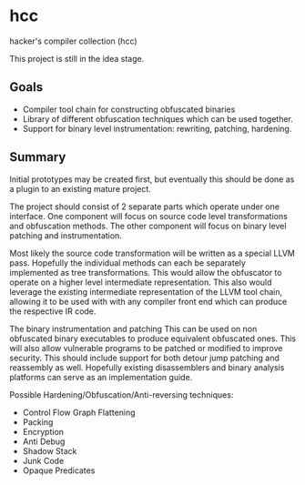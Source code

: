 # hcc

hacker's compiler collection (hcc)

This project is still in the idea stage.

## Goals

* Compiler tool chain for constructing obfuscated binaries
* Library of different obfuscation techniques which can be used together.
* Support for binary level instrumentation: rewriting, patching, hardening.

## Summary

Initial prototypes may be created first, but eventually this should be done as a plugin to an existing mature project.

The project should consist of 2 separate parts which operate under one interface.
One component will focus on source code level transformations and obfuscation methods.
The other component will focus on binary level patching and instrumentation.

Most likely the source code transformation will be written as a special LLVM pass.
Hopefully the individual methods can each be separately implemented as tree transformations.
This would allow the obfuscator to operate on a higher level intermediate representation.
This also would leverage the existing intermediate representation of the LLVM tool chain,
allowing it to be used with with any compiler front end which can produce the respective IR code.

The binary instrumentation and patching
This can be used on non obfuscated binary executables to produce equivalent obfuscated ones.
This will also allow vulnerable programs to be patched or modified to improve security.
This should include support for both detour jump patching and reassembly as well.
Hopefully existing disassemblers and binary analysis platforms can serve as an implementation guide.


Possible Hardening/Obfuscation/Anti-reversing techniques:
* Control Flow Graph Flattening
* Packing
* Encryption
* Anti Debug
* Shadow Stack
* Junk Code
* Opaque Predicates

